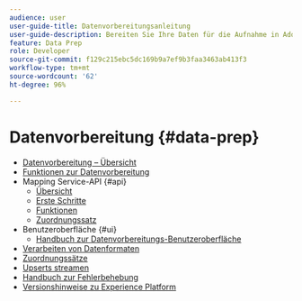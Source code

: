 ```yaml
---
audience: user
user-guide-title: Datenvorbereitungsanleitung
user-guide-description: Bereiten Sie Ihre Daten für die Aufnahme in Adobe Experience Platform vor und erfahren Sie noch heute, wie Sie mit der Datenvorbereitung Daten zuordnen, transformieren und validieren können.
feature: Data Prep
role: Developer
source-git-commit: f129c215ebc5dc169b9a7ef9b3faa3463ab413f3
workflow-type: tm+mt
source-wordcount: '62'
ht-degree: 96%

---
```



# Datenvorbereitung {#data-prep}

- [Datenvorbereitung – Übersicht](home.md)
- [Funktionen zur Datenvorbereitung](functions.md)
- Mapping Service-API {#api}
   - [Übersicht](./api/overview.md)
   - [Erste Schritte](./api/getting-started.md)
   - [Funktionen](./api/functions.md)
   - [Zuordnungssatz](./api/mapping-set.md)
- Benutzeroberfläche {#ui}
   - [Handbuch zur Datenvorbereitungs-Benutzeroberfläche](./ui/mapping.md)
- [Verarbeiten von Datenformaten](./data-handling.md)
- [Zuordnungssätze](mapping-set.md)
- [Upserts streamen](upserts.md)
- [Handbuch zur Fehlerbehebung](troubleshooting-guide.md)
- [Versionshinweise zu Experience Platform](https://experienceleague.adobe.com/de/docs/experience-platform/release-notes/latest)
